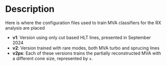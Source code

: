 # Description

Here is where the configuration files used to train MVA classifiers for the RX analysis are placed

- **v1**: Version using only cut based HLT lines, presented in September 2024
- **v2**: Version trained with rare modes, both MVA turbo and sprucing lines
- **v2px**: Each of these versions trains the partially reconstructed MVA with a different cone size, represented by `x`.

